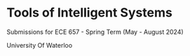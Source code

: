 # Tools of Intelligent Systems

Submissions for ECE 657 - Spring Term (May - August 2024)

University Of Waterloo
